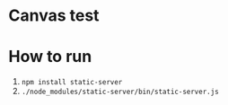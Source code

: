 # Canvas test

# How to run

1. `npm install static-server`
1. `./node_modules/static-server/bin/static-server.js`

